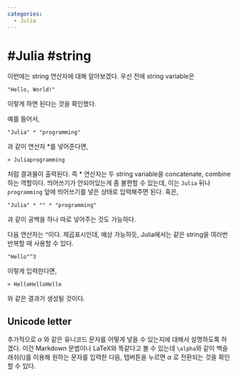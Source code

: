 ```yaml
---
categories:
  - Julia
---
```


# #Julia #string

이번에는 string 연산자에 대해 알아보겠다. 우선 전에 string variable은

```
"Hello, World!"
```
이렇게 하면 된다는 것을 확인했다.

예를 들어서,

```
"Julia" * "programming"
```
과 같이 연산자 *를 넣어준다면, 

```
> Juliaprogramming
```
처럼 결과물이 출력된다. 즉 * 연산자는 두 string variable을 concatenate, combine 하는 역할이다. 띄어쓰기가 안되어있는게 좀 불편할 수 있는데, 이는 `Julia` 뒤나 `programming` 앞에 띄어쓰기를 넣은 상태로 입력해주면 된다. 혹은,

```
"Julia" * "" * "programming"
```
과 같이 공백을 하나 따로 넣어주는 것도 가능하다.

  
다음 연산자는 ^이다. 제곱표시인데, 예상 가능하듯, Julia에서는 같은 string을 여러번 반복할 때 사용할 수 있다.
```
"Hello"^3
```
이렇게 입력한다면,

```
> HelloHelloHello
```
와 같은 결과가 생성될 것이다. 

## Unicode letter

추가적으로 $\alpha$ 와 같은 유니코드 문자를 어떻게 넣을 수 있는지에 대해서 설명하도록 하겠다. 이건 Markdown 문법이나 LaTeX와 똑같다고 볼 수 있는데 `\alpha`와 같이 백슬래쉬(\\)를 이용해 원하는 문자를 입력한 다음, 탭버튼을 누르면 $\alpha$ 로 전환되는 것을 확인할 수 있다.
<!--stackedit_data:
eyJoaXN0b3J5IjpbMjEzNjM2MDQ3MSwxNjAyNzQ1NDgzLDExMT
UwMjYwNTldfQ==
-->